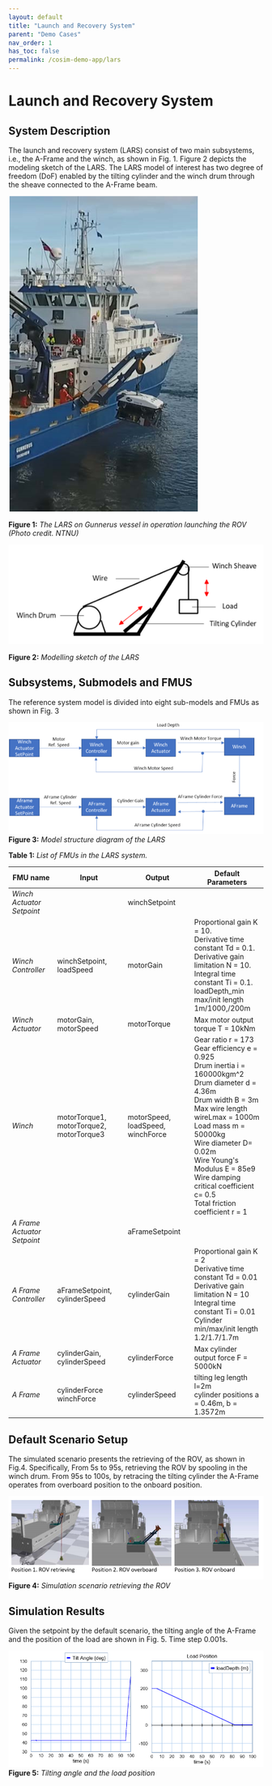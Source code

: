```yaml
---
layout: default
title: "Launch and Recovery System"
parent: "Demo Cases"
nav_order: 1
has_toc: false
permalink: /cosim-demo-app/lars
---
```


# Launch and Recovery System

## System Description

The launch and recovery system (LARS) consist of two main subsystems, i.e., the A-Frame and the winch, as shown in Fig. 1. Figure 2 depicts the modeling sketch of the LARS. The LARS model of interest has two degree of freedom (DoF) enabled by the tilting cylinder and the winch drum through the sheave connected to the A-Frame beam.

[![foo](/assets/img/lars/gunnerus_rov.png "The LARS on Gunnerus vessel in operation launching the ROV ")](/assets/img/lars/gunnerus_rov.png)

**Figure 1:** *The LARS on Gunnerus vessel in operation launching the ROV (Photo credit. NTNU)*

[![foo](/assets/img/lars/modelling_sketch.png "Modelling sketch of the LARS ")](/assets/img/lars/modelling_sketch.png)

**Figure 2:** *Modelling sketch of the LARS*

## Subsystems, Submodels and FMUS

The reference system model is divided into  eight sub-models and FMUs as shown in Fig. 3

[![foo](/assets/img/lars/model_structure.png "Model structure diagram  of the LARS ")](/assets/img/lars/model_structure.png)
**Figure 3:** *Model structure diagram  of the LARS*

**Table 1:** *List of FMUs in the LARS system.*

| FMU name                | Input | Output | Default Parameters |
| ----------------------- | ----- |------- | ------------------ |
| *Winch Actuator Setpoint*                  | | winchSetpoint | |
| *Winch Controller*           | winchSetpoint, loadSpeed| motorGain | Proportional gain K = 10.<br/>  Derivative time constant Td = 0.1.<br/>  Derivative gain limitation N = 10.<br/>  Integral time constant Ti = 0.1. <br/> loadDepth_min max/init length 1m/1000,/200m |
| *Winch Actuator*    | motorGain, motorSpeed  | motorTorque | Max motor output torque T = 10kNm  |
| *Winch*          | motorTorque1, motorTorque2, motorTorque3 | motorSpeed, loadSpeed, winchForce | Gear ratio r = 173<br/> Gear efficiency e = 0.925<br/>  Drum inertia i = 160000kgm^2<br/>   Drum diameter d = 4.36m<br/>  Drum width B = 3m<br/>  Max wire length wireLmax = 1000m<br/>  Load mass m = 50000kg<br/>  Wire diameter D= 0.02m<br/>  Wire Young's Modulus E = 85e9<br/>  Wire damping critical coefficient  c= 0.5<br/>  Total friction coefficient r = 1  |
| *A Frame Actuator Setpoint*          | | aFrameSetpoint | |
| *A Frame Controller*                 | aFrameSetpoint, cylinderSpeed  | cylinderGain | Proportional gain K = 2<br/> Derivative time constant Td = 0.01<br/> Derivative gain limitation N = 10<br/> Integral time constant Ti = 0.01<br/> Cylinder min/max/init length 1.2/1.7/1.7m |
| *A Frame Actuator*                 | cylinderGain, cylinderSpeed  | cylinderForce  | Max cylinder output force F = 5000kN |
| *A Frame*                 |  cylinderForce winchForce | cylinderSpeed  | tilting leg length l=2m<br/> cylinder positions a = 0.46m, b = 1.3572m  |

## Default Scenario Setup

The simulated scenario presents the retrieving of the ROV, as shown in Fig.4. Specifically, From 5s to 95s, retrieving the ROV by spooling in the winch drum.  From 95s to 100s, by retracing the tilting cylinder the A-Frame operates from overboard position to the onboard position.

[![foo](/assets/img/lars/default_scenario.png "Simulation scenario retrieving the ROV")](/assets/img/lars/default_scenario.png)
**Figure 4:** *Simulation scenario retrieving the ROV*

## Simulation Results

Given the setpoint by the default scenario, the tilting angle of the A-Frame and the position of the load are shown in Fig. 5. Time step 0.001s.

[![foo](/assets/img/lars/simulation_results.png "Tilting angle and the load position")](/assets/img/lars/simulation_results.png)
**Figure 5:** *Tilting angle and the load position*